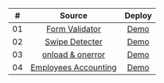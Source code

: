 |  #  |            Source             | Deploy |
| :-: | :----------------------------: | :-------: |
| 01  |       [Form Validator](https://github.com/ancaiman/mini-projects/tree/main/form-validator)       | [Demo](https://ancaiman.github.io/mini-projects/form-validator/)  |
| 02  |       [Swipe Detecter](https://github.com/ancaiman/mini-projects/tree/main/swipe-detecter)       | [Demo](https://ancaiman.github.io/mini-projects/swipe-detecter/)  |
| 03  |       [onload & onerror](https://github.com/ancaiman/mini-projects/tree/main/onload-onerror)       | [Demo](https://ancaiman.github.io/mini-projects/onload-onerror/)  |
| 04  |       [Employees Accounting](https://github.com/ancaiman/mini-projects/tree/main/employees-accounting)       | [Demo](https://ancaiman.github.io/mini-projects/employees-accounting/build)  |